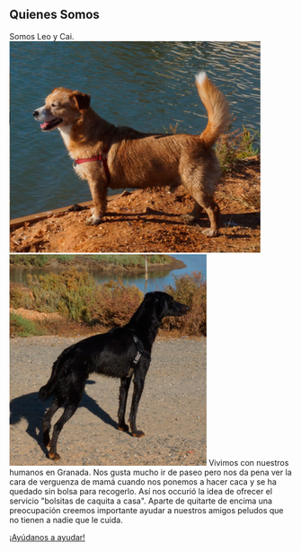## Quienes Somos
Somos Leo y Cai.
<img class="img-polaroid" src="/images/Leo.jpg" alt="Quita la caquita - Leo" />
<img class="img-polaroid" src="/images/Cai.jpg" alt="Quita la caquita - Cai" />
Vivimos con nuestros humanos en Granada. Nos gusta mucho ir de paseo pero nos da pena ver la cara de verguenza de mamá cuando nos ponemos a hacer caca y se ha quedado sin bolsa para recogerlo.
Así nos occurió la idea de ofrecer el servicio "bolsitas de caquita a casa". Aparte de quitarte de encima una preocupación creemos importante ayudar a nuestros amigos peludos que no tienen a nadie que le cuida.

<a href="#" class="btn btn-primary btn-large">¡Ayúdanos a ayudar!</a>





[title: Quienes Somos]: /
[menu-locgroup: mas-info]: /

